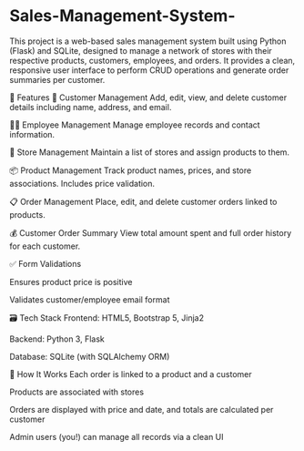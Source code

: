 # Sales-Management-System-
This project is a web-based sales management system built using Python (Flask) and SQLite, designed to manage a network of stores with their respective products, customers, employees, and orders. It provides a clean, responsive user interface to perform CRUD operations and generate order summaries per customer.

🚀 Features 🧑 Customer Management Add, edit, view, and delete customer details including name, address, and email.

🧑‍💼 Employee Management Manage employee records and contact information.

🏬 Store Management Maintain a list of stores and assign products to them.

📦 Product Management Track product names, prices, and store associations. Includes price validation.

📋 Order Management Place, edit, and delete customer orders linked to products.

💰 Customer Order Summary View total amount spent and full order history for each customer.

✅ Form Validations

Ensures product price is positive

Validates customer/employee email format

🗃️ Tech Stack Frontend: HTML5, Bootstrap 5, Jinja2

Backend: Python 3, Flask

Database: SQLite (with SQLAlchemy ORM)

🧠 How It Works Each order is linked to a product and a customer

Products are associated with stores

Orders are displayed with price and date, and totals are calculated per customer

Admin users (you!) can manage all records via a clean UI
